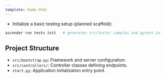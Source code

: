 ```yaml
---
template: home.html
---
```


- Initialize a basic testing setup (planned scaffold):

```bash
ascender run tests init   # generates src/tests/ samples and pytest.ini
```

## Project Structure

- `src/bootstrap.py`: Framework and server configuration.
- `src/controllers/`: Controller classes defining endpoints.
- `start.py`: Application initialization entry point.

